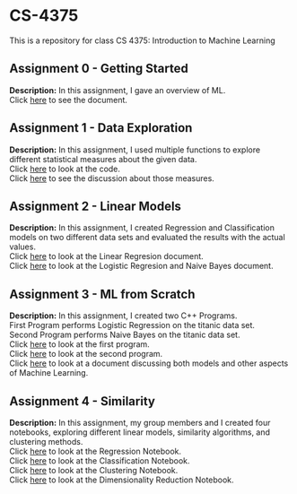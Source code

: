 # CS-4375
This is a repository for class CS 4375: Introduction to Machine Learning

## Assignment 0 - Getting Started
**Description:** In this assignment, I gave an overview of ML.<br>
Click [here](Overview_of_ML.pdf) to see the document.

## Assignment 1 - Data Exploration
**Description:** In this assignment, I used multiple functions to explore different statistical measures about the given data.<br> 
Click [here](Source.cpp) to look at the code.<br>
Click [here](Data_Exploration.pdf) to see the discussion about those measures.

## Assignment 2 - Linear Models
**Description:** In this assignment, I created Regression and Classification models on two different data sets and evaluated the results with the actual values.<br>
Click [here](Regression.pdf) to look at the Linear Regresion document.<br>
Click [here](Classification.pdf) to look at the Logistic Regresion and Naive Bayes document.

## Assignment 3 - ML from Scratch
**Description:** In this assignment, I created two C++ Programs.<br>
First Program performs Logistic Regression on the titanic data set.<br>
Second Program performs Naive Bayes on the titanic data set.<br>
Click [here](LogisticRegression.cpp) to look at the first program.<br>
Click [here](NaiveBayes.cpp) to look at the second program.<br>
Click [here](ML_from_Scratch_Report.pdf) to look at a document discussing both models and other aspects of Machine Learning.

## Assignment 4 - Similarity
**Description:** In this assignment, my group members and I created four notebooks, exploring different linear models, similarity algorithms, and clustering methods.<br>
Click [here](Similarity_Reduction.pdf) to look at the Regression Notebook.<br>
Click [here](Classification2.pdf) to look at the Classification Notebook.<br>
Click [here](Clustering.pdf) to look at the Clustering Notebook.<br>
Click [here](Dimensionality_Reduction.pdf) to look at the Dimensionality Reduction Notebook.
